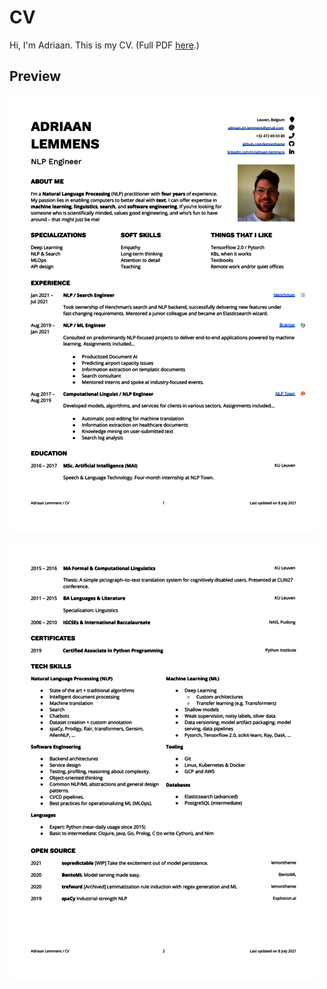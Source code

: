 # CV

Hi, I'm Adriaan. This is my CV. (Full PDF [here](/cv.pdf).)

## Preview

![page1](/cv-0.png)

![page2](/cv-1.png)


